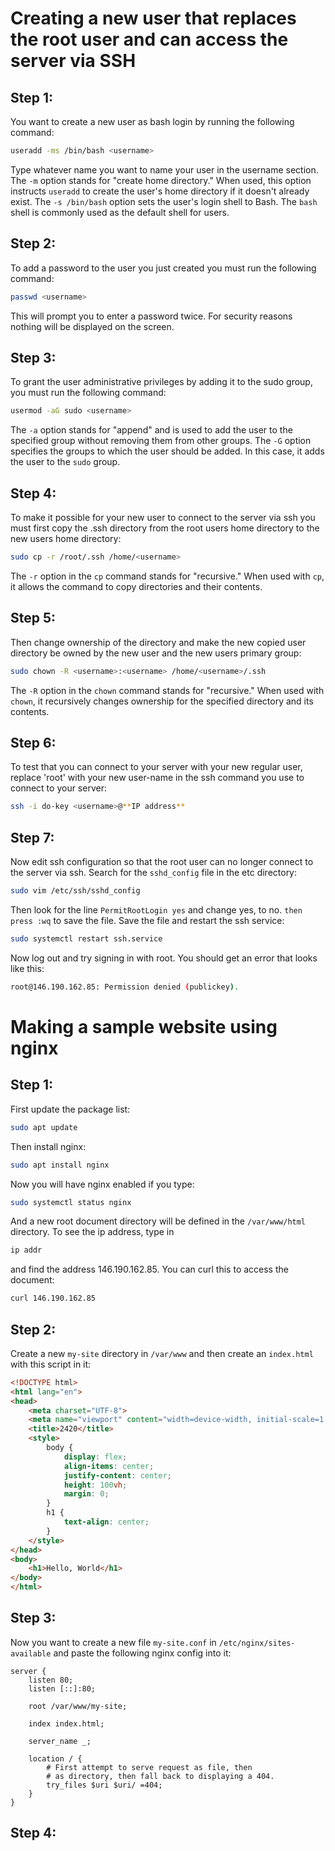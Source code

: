 # Creating a new user that replaces the root user and can access the server via SSH
## Step 1:
You want to create a new user as bash login by running the following command:
```bash
useradd -ms /bin/bash <username>
```
Type whatever name you want to name your user in the username section.
The `-m` option stands for "create home directory." When used, this option instructs `useradd` to create the user's home directory if it doesn't already exist.
The `-s /bin/bash` option sets the user's login shell to Bash. The `bash` shell is commonly used as the default shell for users.

## Step 2:
To add a password to the user you just created you must run the following command:
```bash
passwd <username>
```
This will prompt you to enter a password twice. For security reasons nothing will be displayed on the screen.

## Step 3:
To grant the user administrative privileges by adding it to the sudo group, you must run the following command:
```bash
usermod -aG sudo <username>
```
The `-a` option stands for "append" and is used to add the user to the specified group without removing them from other groups.
The `-G` option specifies the groups to which the user should be added. In this case, it adds the user to the `sudo` group.

## Step 4:
To make it possible for your new user to connect to the server via ssh you must first copy the .ssh directory from the root users home directory to the new users home directory:
```bash
sudo cp -r /root/.ssh /home/<username>
```
The `-r` option in the `cp` command stands for "recursive." When used with `cp`, it allows the command to copy directories and their contents.

## Step 5:
Then change ownership of the directory and make the new copied user directory be owned by the new user and the new users primary group:
```bash
sudo chown -R <username>:<username> /home/<username>/.ssh
```
The `-R` option in the `chown` command stands for "recursive." When used with `chown`, it recursively changes ownership for the specified directory and its contents.
## Step 6:
To test that you can connect to your server with your new regular user, replace 'root' with your new user-name in the ssh command you use to connect to your server:
```bash
ssh -i do-key <username>@**IP address**
```

## Step 7:
Now edit ssh configuration so that the root user can no longer connect to the server via ssh. Search for the `sshd_config` file in the etc directory:
```bash
sudo vim /etc/ssh/sshd_config
```

Then look for the line `PermitRootLogin yes` and change yes, to no. `then press :wq` to save the file. Save the file and restart the ssh service: 
```bash
sudo systemctl restart ssh.service
```

Now log out and try signing in with root. You should get an error that looks like this:
```bash
root@146.190.162.85: Permission denied (publickey).
```

# Making a sample website using nginx

## Step 1:
First update the package list:
```bash
sudo apt update
```

Then install nginx:
```bash
sudo apt install nginx
```

Now you will have nginx enabled if you type:
```bash
sudo systemctl status nginx
```

And a new root document directory will be defined in the `/var/www/html` directory. To see the ip address, type in 
```bash
ip addr
```
and find the address 146.190.162.85. You can curl this to access the document:
```bash
curl 146.190.162.85
```
## Step 2:
Create a new `my-site` directory in `/var/www` and then create an `index.html` with this script in it:
```html
<!DOCTYPE html>
<html lang="en">
<head>
    <meta charset="UTF-8">
    <meta name="viewport" content="width=device-width, initial-scale=1.0">
    <title>2420</title>
    <style>
        body {
            display: flex;
            align-items: center;
            justify-content: center;
            height: 100vh;
            margin: 0;
        }
        h1 {
            text-align: center;
        }
    </style>
</head>
<body>
    <h1>Hello, World</h1>
</body>
</html>
```

## Step 3:
Now you want to create a new file `my-site.conf` in `/etc/nginx/sites-available` and paste the following nginx config into it:
```
server {
	listen 80;
	listen [::]:80;
	
	root /var/www/my-site;
	
	index index.html;
	
	server_name _;
	
	location / {
		# First attempt to serve request as file, then
		# as directory, then fall back to displaying a 404.
		try_files $uri $uri/ =404;
	}
}
```

## Step 4:
